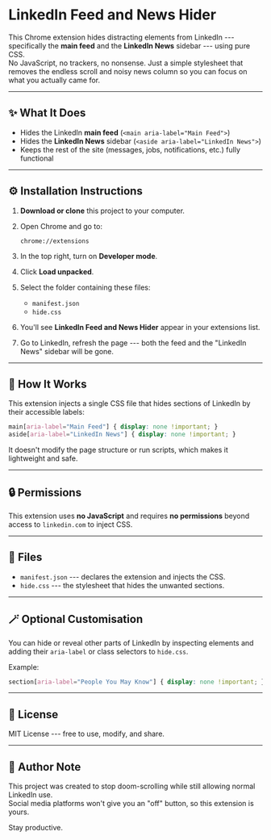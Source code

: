 # LinkedIn Feed and News Hider

This Chrome extension hides distracting elements from LinkedIn ---
specifically the **main feed** and the **LinkedIn News** sidebar ---
using pure CSS.\
No JavaScript, no trackers, no nonsense. Just a simple stylesheet that
removes the endless scroll and noisy news column so you can focus on
what you actually came for.

------------------------------------------------------------------------

## ✨ What It Does

-   Hides the LinkedIn **main feed** (`<main aria-label="Main Feed">`)
-   Hides the **LinkedIn News** sidebar
    (`<aside aria-label="LinkedIn News">`)
-   Keeps the rest of the site (messages, jobs, notifications, etc.)
    fully functional

------------------------------------------------------------------------

## ⚙️ Installation Instructions

1.  **Download or clone** this project to your computer.

2.  Open Chrome and go to:

        chrome://extensions

3.  In the top right, turn on **Developer mode**.

4.  Click **Load unpacked**.

5.  Select the folder containing these files:

    -   `manifest.json`
    -   `hide.css`

6.  You'll see **LinkedIn Feed and News Hider** appear in your
    extensions list.

7.  Go to LinkedIn, refresh the page --- both the feed and the "LinkedIn
    News" sidebar will be gone.

------------------------------------------------------------------------

## 🧠 How It Works

This extension injects a single CSS file that hides sections of LinkedIn
by their accessible labels:

``` css
main[aria-label="Main Feed"] { display: none !important; }
aside[aria-label="LinkedIn News"] { display: none !important; }
```

It doesn't modify the page structure or run scripts, which makes it
lightweight and safe.

------------------------------------------------------------------------

## 🔒 Permissions

This extension uses **no JavaScript** and requires **no permissions**
beyond access to `linkedin.com` to inject CSS.

------------------------------------------------------------------------

## 🧩 Files

-   `manifest.json` --- declares the extension and injects the CSS.
-   `hide.css` --- the stylesheet that hides the unwanted sections.

------------------------------------------------------------------------

## 🪄 Optional Customisation

You can hide or reveal other parts of LinkedIn by inspecting elements
and adding their `aria-label` or class selectors to `hide.css`.

Example:

``` css
section[aria-label="People You May Know"] { display: none !important; }
```

------------------------------------------------------------------------

## 📜 License

MIT License --- free to use, modify, and share.

------------------------------------------------------------------------

## 💬 Author Note

This project was created to stop doom-scrolling while still allowing
normal LinkedIn use.\
Social media platforms won't give you an "off" button, so this extension
is yours.

Stay productive.
